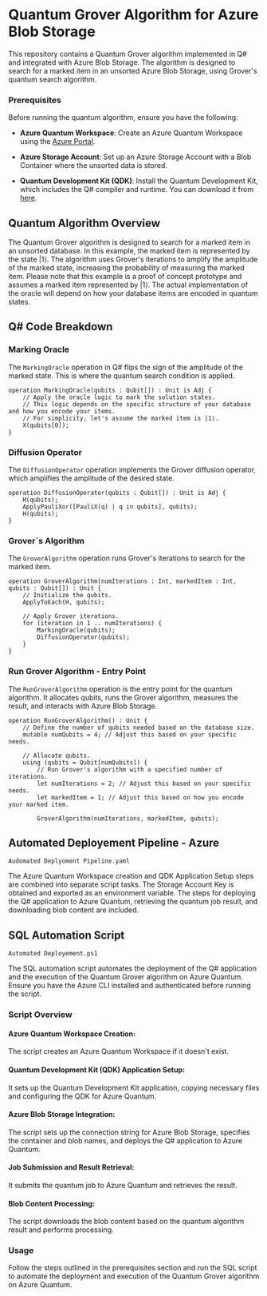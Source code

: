 # Quantum Grover Algorithm for Azure Blob Storage

This repository contains a Quantum Grover algorithm implemented in Q# and integrated with Azure Blob Storage. The algorithm is designed to search for a marked item in an unsorted Azure Blob Storage, using Grover's quantum search algorithm.

### Prerequisites

Before running the quantum algorithm, ensure you have the following:

- **Azure Quantum Workspace**: Create an Azure Quantum Workspace using the [Azure Portal](https://portal.azure.com/).

- **Azure Storage Account**: Set up an Azure Storage Account with a Blob Container where the unsorted data is stored.

- **Quantum Development Kit (QDK)**: Install the Quantum Development Kit, which includes the Q# compiler and runtime. You can download it from [here](https://learn.microsoft.com/en-us/azure/quantum/).


## Quantum Algorithm Overview

The Quantum Grover algorithm is designed to search for a marked item in an unsorted database. In this example, the marked item is represented by the state |1⟩. The algorithm uses Grover's iterations to amplify the amplitude of the marked state, increasing the probability of measuring the marked item.
Please note that this example is a proof of concept prototype and assumes a marked item represented by |1⟩. The actual implementation of the oracle will depend on how your database items are encoded in quantum states. 

## Q# Code Breakdown

### Marking Oracle

The `MarkingOracle` operation in Q# flips the sign of the amplitude of the marked state. This is where the quantum search condition is applied.

```qsharp
operation MarkingOracle(qubits : Qubit[]) : Unit is Adj {
    // Apply the oracle logic to mark the solution states.
    // This logic depends on the specific structure of your database and how you encode your items.
    // For simplicity, let's assume the marked item is |1⟩.
    X(qubits[0]);
}
```

### Diffusion Operator

The `DiffusionOperator` operation implements the Grover diffusion operator, which amplifies the amplitude of the desired state.

```qsharp
operation DiffusionOperator(qubits : Qubit[]) : Unit is Adj {
    H(qubits);
    ApplyPauliXor([PauliX(q) | q in qubits], qubits);
    H(qubits);
}
```
### Grover`s Algorithm

The `GroverAlgorithm` operation runs Grover's iterations to search for the marked item.

```qsharp
operation GroverAlgorithm(numIterations : Int, markedItem : Int, qubits : Qubit[]) : Unit {
    // Initialize the qubits.
    ApplyToEach(H, qubits);

    // Apply Grover iterations.
    for (iteration in 1 .. numIterations) {
        MarkingOracle(qubits);
        DiffusionOperator(qubits);
    }
}
```
### Run Grover Algorithm - Entry Point

The `RunGroverAlgorithm` operation is the entry point for the quantum algorithm. It allocates qubits, runs the Grover algorithm, measures the result, and interacts with Azure Blob Storage.

```qsharp
operation RunGroverAlgorithm() : Unit {
    // Define the number of qubits needed based on the database size.
    mutable numQubits = 4; // Adjust this based on your specific needs.

    // Allocate qubits.
    using (qubits = Qubit[numQubits]) {
        // Run Grover's algorithm with a specified number of iterations.
        let numIterations = 2; // Adjust this based on your specific needs.
        let markedItem = 1; // Adjust this based on how you encode your marked item.

        GroverAlgorithm(numIterations, markedItem, qubits);
```
## Automated Deployement Pipeline - Azure

` Audomated Deplyoment Pipeline.yaml `

The Azure Quantum Workspace creation and QDK Application Setup steps are combined into separate script tasks.
The Storage Account Key is obtained and exported as an environment variable.
The steps for deploying the Q# application to Azure Quantum, retrieving the quantum job result, and downloading blob content are included.

## SQL Automation Script
`Automated Deployement.ps1`

The SQL automation script automates the deployment of the Q# application and the execution of the Quantum Grover algorithm on Azure Quantum. Ensure you have the Azure CLI installed and authenticated before running the script.

### Script Overview

#### Azure Quantum Workspace Creation:
The script creates an Azure Quantum Workspace if it doesn't exist.

#### Quantum Development Kit (QDK) Application Setup:
It sets up the Quantum Development Kit application, copying necessary files and configuring the QDK for Azure Quantum.

#### Azure Blob Storage Integration: 
The script sets up the connection string for Azure Blob Storage, specifies the container and blob names, and deploys the Q# application to Azure Quantum.

#### Job Submission and Result Retrieval: 
It submits the quantum job to Azure Quantum and retrieves the result.

#### Blob Content Processing: 
The script downloads the blob content based on the quantum algorithm result and performs processing.


### Usage
Follow the steps outlined in the prerequisites section and run the SQL script to automate the deployment and execution of the Quantum Grover algorithm on Azure Quantum.


